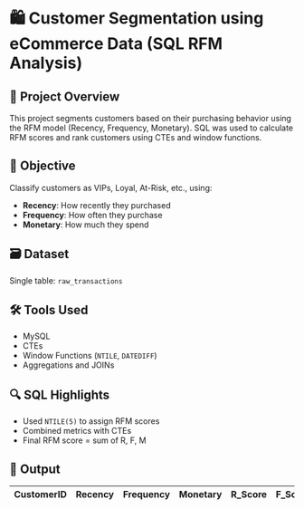 # 🛍️ Customer Segmentation using eCommerce Data (SQL RFM Analysis)

## 📌 Project Overview
This project segments customers based on their purchasing behavior using the RFM model (Recency, Frequency, Monetary). SQL was used to calculate RFM scores and rank customers using CTEs and window functions.

## 🧠 Objective
Classify customers as VIPs, Loyal, At-Risk, etc., using:
- **Recency**: How recently they purchased
- **Frequency**: How often they purchase
- **Monetary**: How much they spend

## 🗃️ Dataset
Single table: `raw_transactions`

## 🛠️ Tools Used
- MySQL
- CTEs
- Window Functions (`NTILE`, `DATEDIFF`)
- Aggregations and JOINs

## 🔍 SQL Highlights
- Used `NTILE(5)` to assign RFM scores
- Combined metrics with CTEs
- Final RFM score = sum of R, F, M

## 🧮 Output
| CustomerID | Recency | Frequency | Monetary | R_Score | F_Score | M_Score | RFM_Score |
|------------|---------|-----------|----------|---------|---------|---------|-----------|



